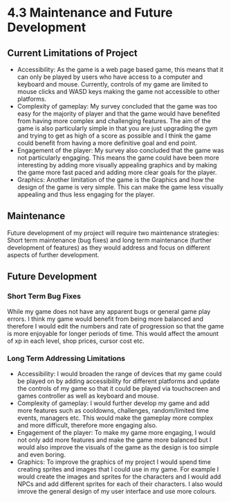 # 4.3 Maintenance and Future Development

## Current Limitations of Project

* Accessibility: As the game is a web page based game, this means that it can only be played by users who have access to a computer and keyboard and mouse. Currently, controls of my game are limited to mouse clicks and WASD keys making the game not accessible to other platforms.
* Complexity of gameplay: My survey concluded that the game was too easy for the majority of player and that the game would have benefited from having more complex and challenging features. The aim of the game is also particularly simple in that you are just upgrading the gym and trying to get as high of a score as possible and I think the game could benefit from having a more definitive goal and end point.
* Engagement of the player: My survey also concluded that the game was not particularly engaging. This means the game could have been more interesting by adding more visually appealing graphics and by making the game more fast paced and adding more clear goals for the player.
* Graphics: Another limitation of the game is the Graphics and how the design of the game is very simple. This can make the game less visually appealing and thus less engaging for the player.

## Maintenance

Future development of my project will require two maintenance strategies: Short term maintenance (bug fixes) and long term maintenance (further development of features) as they would address and focus on different aspects of further development.

## Future Development

### Short Term Bug Fixes

While my game does not have any apparent bugs or general game play errors. I think my game would benefit from being more balanced and therefore I would edit the numbers and rate of progression so that the game is more enjoyable for longer periods of time. This would   affect the amount of xp in each level, shop prices, cursor cost etc.

### Long Term Addressing Limitations

* Accessibility: I would broaden the range of devices that my game could be played on by adding accessibility for different platforms and update the controls of my game so that it could be played via touchscreen and games controller as well as keyboard and mouse.
* Complexity of gameplay: I would further develop my game and add more features such as cooldowns, challenges, random/limited time events, managers etc. This would make the gameplay more complex and more difficult, therefore more engaging also.
* Engagement of the player: To make my game more engaging, I would not only add more features and make the game more balanced but I would also improve the visuals of the game as the design is too simple and even boring.
* Graphics: To improve the graphics of my project I would spend time creating sprites and images that I could use in my game. For example I would create the images and sprites for the characters and I would add NPCs and add different sprites for each of their characters. I also would imrove the general design of my user interface and use more colours.
